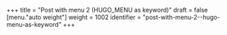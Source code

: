 +++
title = "Post with menu 2 (HUGO_MENU as keyword)"
draft = false
[menu."auto weight"]
  weight = 1002
  identifier = "post-with-menu-2--hugo-menu-as-keyword"
+++
